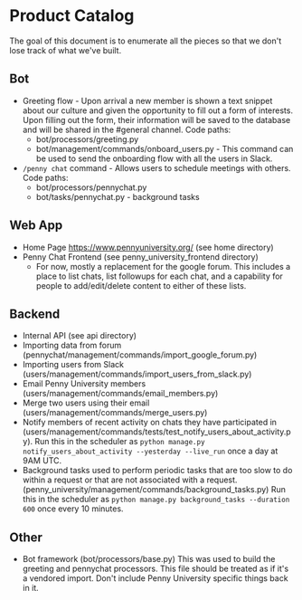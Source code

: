 # Product Catalog
The goal of this document is to enumerate all the pieces so that we don't lose track of what we've built.

## Bot 
* Greeting flow - Upon arrival a new member is shown a text snippet about our culture and given the opportunity to fill out a form of interests. Upon filling out the form, their information will be saved to the database and will be shared in the #general channel. Code paths:
    * bot/processors/greeting.py
    * bot/management/commands/onboard_users.py - This command can be used to send the onboarding flow with all the users in Slack.
* `/penny chat` command - Allows users to schedule meetings with others. Code paths:
    * bot/processors/pennychat.py
    * bot/tasks/pennychat.py - background tasks
    
## Web App
* Home Page https://www.pennyuniversity.org/ (see home directory)
* Penny Chat Frontend (see penny_university_frontend directory)
    * For now, mostly a replacement for the google forum. This includes a place to list chats, list followups for each chat, and a capability for people to add/edit/delete content to either of these lists.

## Backend   
* Internal API (see api directory)
* Importing data from forum (pennychat/management/commands/import_google_forum.py)
* Importing users from Slack (users/management/commands/import_users_from_slack.py)
* Email Penny University members (users/management/commands/email_members.py)
* Merge two users using their email (users/management/commands/merge_users.py)
* Notify members of recent activity on chats they have participated in (users/management/commands/tests/test_notify_users_about_activity.py). Run this in the scheduler as `python manage.py notify_users_about_activity --yesterday --live_run` once a day at 9AM UTC.
* Background tasks used to perform periodic tasks that are too slow to do within a request or that are not associated with a request. (penny_university/management/commands/background_tasks.py) Run this in the scheduler as `python manage.py background_tasks --duration 600` once every 10 minutes.


## Other
* Bot framework (bot/processors/base.py) This was used to build the greeting and pennychat processors. This file should be treated as if it's a vendored import. Don't include Penny University specific things back in it.
